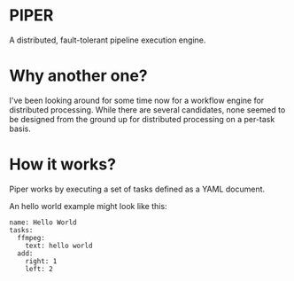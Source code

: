 # PIPER

A distributed, fault-tolerant pipeline execution engine. 

# Why another one?

I've been looking around for some time now for a workflow engine for distributed processing. While there are several candidates, none seemed to be designed from the ground up for distributed processing on a per-task basis. 

# How it works? 

Piper works by executing a set of tasks defined as a YAML document. 

An hello world example might look like this: 

```
name: Hello World
tasks: 
  ffmpeg:
    text: hello world
  add:
    right: 1
    left: 2
```